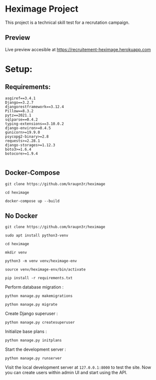 # Heximage Project
This project is a technical skill test for a recrutation campaign.

## Preview
Live preview accesible at https://recruitement-heximage.herokuapp.com

# Setup:

## Requirements:

```
asgiref==3.4.1
Django==3.2.7
djangorestframework==3.12.4
Pillow==8.3.2
pytz==2021.1
sqlparse==0.4.2
typing-extensions==3.10.0.2
django-environ>=0.4.5
gunicorn>=19.9.0
psycopg2-binary>=2.8
requests>=2.28.1
django-storages>=1.12.3
boto3>=1.6.4
botocore>=1.9.4


```


## Docker-Compose
```
git clone https://github.com/kraupn3r/heximage

cd heximage

docker-compose up --build
```



## No Docker
```
git clone https://github.com/kraupn3r/heximage

sudo apt install python3-venv

cd heximage

mkdir venv

python3 -m venv venv/heximage-env

source venv/heximage-env/bin/activate

pip install -r requirements.txt

```
Perform database migration :

```
python manage.py makemigrations

python manage.py migrate
```
Create Django superuser :

```
python manage.py createsuperuser
```
Initialize base plans :

```
python manage.py initplans
```

Start the development server :

```
python manage.py runserver
```

Visit the local development server at `127.0.0.1:8000` to test the site.
Now you can create users within admin UI and start using the API.
